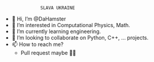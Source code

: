 
                  SLAVA UKRAINE

- 👋 Hi, I’m @DaHamster
- 👀 I’m interested in Computational Physics, Math.
- 🌱 I’m currently learning engineering.
- 💞️ I’m looking to collaborate on Python, C++, ... projects.
- 📫 How to reach me?
   -  Pull request maybe 👀👀

<!---
DaHamster/DaHamster is a ✨ special ✨ repository because its `README.md` (this file) appears on your GitHub profile.
You can click the Preview link to take a look at your changes.
--->
